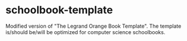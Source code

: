 # schoolbook-template
Modified version of "The Legrand Orange Book Template". The template is/should be/will be optimized for computer science schoolbooks.
